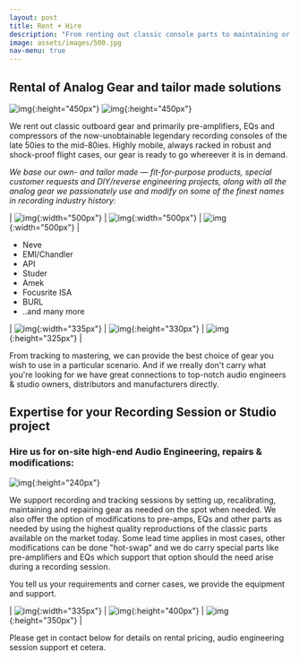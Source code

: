 ```yaml
---
layout: post
title: Rent + Hire
description: "From renting out classic console parts to maintaining or modifying equipment during your recording session, we do it all"
image: assets/images/500.jpg
nav-menu: true
---
```


## Rental of Analog Gear and tailor made solutions

![img](assets/images/focusriteisaprodmk2.jpg){:height="450px"} ![img](assets/images/tubecore01.jpg){:height="450px"} 


We rent out classic outboard gear and primarily pre-amplifiers, EQs and compressors of the now-unobtainable legendary recording consoles of the late 50ies to the mid-80ies. Highly mobile, always racked in robust and shock-proof flight cases, our gear is ready to go whereever it is in demand.

 *We base our own- and tailor made &mdash; fit-for-purpose products, special customer requests and DIY/reverse engineering projects, along with all the analog gear we passionately use and modify on some of the finest names in recording industry history:*

| ![img](assets/images/mobile_rack.jpg){:width="500px"} | ![img](assets/images/emiconsole03.jpg){:width="500px"} | ![img](assets/images/la2a.jpg){:width="500px"} |


- Neve
- EMI/Chandler
- API
- Studer
- Amek
- Focusrite ISA
- BURL 
- ..and many more

| ![img](assets/images/neve01.jpg){:width="335px"}	| ![img](assets/images/studer962.jpg){:height="330px"} | ![img](assets/images/neve02.jpg){:height="325px"} |


From tracking to mastering, we can provide the best choice of gear you wish to use in a particular scenario. And if we rreally don't carry what you're looking for we have great connections to top-notch audio engineers & studio owners, distributors and manufacturers directly.




## Expertise for your Recording Session or Studio project

### Hire us for on-site high-end Audio Engineering, repairs & modifications:

![img](assets/images/parametric-eq-response.png){:height="240px"}

We support recording and tracking sessions by setting up, recalibrating, maintaining and repairing gear as needed on the spot when needed. We also offer the option of modifications to pre-amps, EQs and other parts as needed by using the highest quality reproductions of the classic parts available on the market today. Some lead time applies in most cases, other modifications can be done "hot-swap" and we do carry special parts like pre-amplifiers and EQs which support that option should the need arise during a recording session. 

You tell us your requirements and corner cases, we provide the equipment and support.


| ![img](assets/images/busscat.jpg){:width="335px"} | ![img](assets/images/comp500.jpg){:height="400px"} | ![img](assets/images/patchcombined.jpg){:height="350px"} |

Please get in contact below for details on rental pricing, audio engineering session support et cetera.

